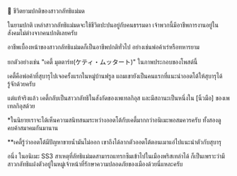 📌 ชีวิตยามปกติของสาวกลัทธิแม่มด

ในยามปกติ เหล่าสาวกลัทธิแม่มดจะใช้ชีวิตปะปนอยู่กับคนธรรมดา เจ้าพวกนี้มีอาชีพการงานอยู่ในสังคมไม่ต่างจากคนปกติเลยครับ

อาชีพเบื้องหน้าของสาวกลัทธิแม่มดก็เป็นอาชีพปกติทั่วไป อย่างเช่นพ่อค้าเร่หรือทหารยาม

ยกตัวอย่างเช่น "เคตี้ มุตตาร์ท(ケティ・ムッタート)" ในภาพประกอบของโพสต์นี้

เคตี้คือพ่อค้าที่สุบารุไปเจอครั้งแรกในหมู่บ้านฟรูล แถมเขายังเป็นคนแรกที่แนะนำออตโต้ให้สุบารุได้รู้จักด้วยครับ

แต่แท้จริงแล้ว เคตี้กลับเป็นสาวกลัทธิในสังกัดของเพเทลกิอุส และมีสถานะเป็นหนึ่งใน [นิ้วมือ] ของเพเทลกิอุสด้วย

*ในนิยายเราจะได้เห็นความสนิทสนมระหว่างออตโต้กับเคตี้มากกว่าอนิเมะพอสมควรครับ ทั้งสองดูคบค้าสมาคมกันมานาน

**เคตี้รู้ว่าออตโต้มีปัญหาขายน้ำมันไม่ออก เขาถึงได้ลากตัวออตโต้ตอนเมาแอ๋ไปแนะนำตัวกับสุบารุ

อนึ่ง ในอนิเมะ SS3 สาเหตุที่ลัทธิแม่มดสามารถแทรกซึมเข้าไปในเมืองพริสเทล่าได้ ก็เป็นเพราะว่ามีสาวกลัทธิแฝงตัวอยู่ในหมู่เจ้าหน้าที่รักษาความปลอดภัยของเมืองด้วยนี่แหละครับ

